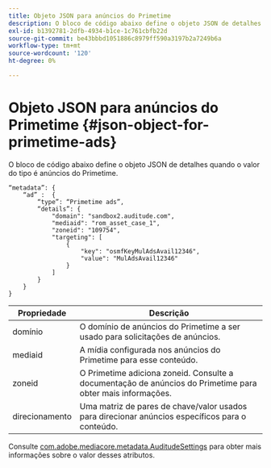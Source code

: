 ```yaml
---
title: Objeto JSON para anúncios do Primetime
description: O bloco de código abaixo define o objeto JSON de detalhes quando o valor do tipo é anúncios do Primetime.
exl-id: b1392781-2dfb-4934-b1ce-1c761cbfb22d
source-git-commit: be43bbbd1051886c8979ff590a3197b2a7249b6a
workflow-type: tm+mt
source-wordcount: '120'
ht-degree: 0%

---
```


# Objeto JSON para anúncios do Primetime {#json-object-for-primetime-ads}

O bloco de código abaixo define o objeto JSON de detalhes quando o valor do tipo é anúncios do Primetime.

```
“metadata”: {
    “ad” :  {
        “type”: “Primetime ads”,
        “details”: {
            "domain": "sandbox2.auditude.com",
            "mediaid": "rom_asset_case_1",
            "zoneid": "109754",
            "targeting": [
                {
                    "key": "osmfKeyMulAdsAvail12346",
                    "value": "MulAdsAvail12346"
                }
            ]
        }
    }
}
```

| Propriedade | Descrição |
|---|---|
| domínio | O domínio de anúncios do Primetime a ser usado para solicitações de anúncios. |
| mediaid | A mídia configurada nos anúncios do Primetime para esse conteúdo. |
| zoneid | O Primetime adiciona zoneid. Consulte a documentação de anúncios do Primetime para obter mais informações. |
| direcionamento | Uma matriz de pares de chave/valor usados para direcionar anúncios específicos para o conteúdo. |

Consulte [com.adobe.mediacore.metadata.AuditudeSettings](https://help.adobe.com/en_US/primetime/api/psdk/javadoc/com/adobe/mediacore/metadata/AuditudeSettings.html) para obter mais informações sobre o valor desses atributos.
